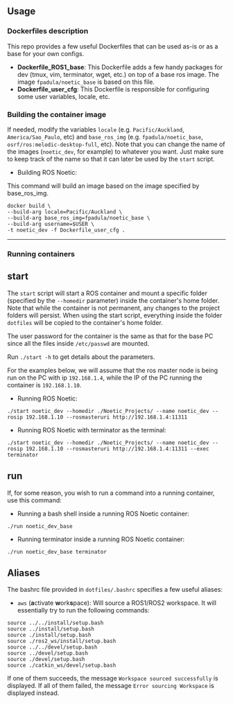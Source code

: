 ## Usage

### Dockerfiles description

This repo provides a few useful Dockerfiles that can be used as-is or as a base for your own configs.

- **Dockerfile_ROS1_base**: This Dockerfile adds a few handy packages for dev (tmux, vim, terminator, wget, etc.) on top of a base ros image. The image `fpadula/noetic_base` is based on this file.
- **Dockerfile_user_cfg**: This Dockerfile is responsible for configuring some user variables, locale, etc.

### Building the container image

If needed, modify the variables `locale` (e.g. `Pacific/Auckland`, `America/Sao_Paulo`, etc) and `base_ros_img` (e.g. `fpadula/noetic_base`, `osrf/ros:melodic-desktop-full`, etc). Note that you can change the name of the images (`noetic_dev`, for example) to whatever you want. Just make sure to keep track of the name so that it can later be used by the `start` script.

- Building ROS Noetic:

This command will build an image based on the image specified by base_ros_img.  

```console
docker build \
--build-arg locale=Pacific/Auckland \
--build-arg base_ros_img=fpadula/noetic_base \
--build-arg username=$USER \
-t noetic_dev -f Dockerfile_user_cfg .
```

---


### Running containers

## start
The `start` script will start a ROS container and mount a specific folder (specified by the `--homedir` parameter) inside the container's home folder. Note that while the container is not permanent, any changes to the project folders will persist. When using the start script, everything inside the folder `dotfiles` will be copied to the container's home folder.

The user password for the container is the same as that for the base PC since all the files inside `/etc/passwd` are mounted.

Run `./start -h` to get details about the parameters.

For the examples below, we will assume that the ros master node is being run on the PC with ip `192.168.1.4`, while the IP of the PC running the container is `192.168.1.10`.

- Running ROS Noetic:
```console
./start noetic_dev --homedir ./Noetic_Projects/ --name noetic_dev --rosip 192.168.1.10 --rosmasteruri http://192.168.1.4:11311
```

- Running ROS Noetic with terminator as the terminal:
```console
./start noetic_dev --homedir ./Noetic_Projects/ --name noetic_dev --rosip 192.168.1.10 --rosmasteruri http://192.168.1.4:11311 --exec terminator
```

## run
If, for some reason, you wish to run a command into a running container, use this command:

- Running a bash shell inside a running ROS Noetic container:
```console
./run noetic_dev_base
```

- Running terminator inside a running ROS Noetic container:
```console
./run noetic_dev_base terminator
```

## Aliases

The bashrc file provided in `dotfiles/.bashrc` specifies a few useful aliases:

- `aws` (**a**ctivate **w**ork**s**pace): Will source a ROS1/ROS2 workspace. It will essentially try to run the following commands:

```console
source ../../install/setup.bash
source ../install/setup.bash
source ./install/setup.bash
source ./ros2_ws/install/setup.bash
source ../../devel/setup.bash
source ../devel/setup.bash
source ./devel/setup.bash
source ./catkin_ws/devel/setup.bash
```

If one of them succeeds, the message `Workspace sourced successfully` is displayed. If all of them failed, the message `Error sourcing Workspace` is displayed instead.
